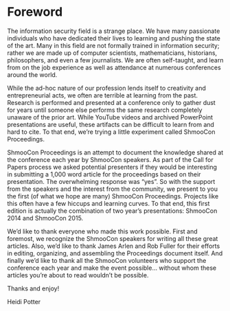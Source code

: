 # Foreword

The information security field is a strange place. We have many passionate individuals who have dedicated their lives to learning and pushing the state of the art. Many in this field are not formally trained in information security; rather we are made up of computer scientists, mathematicians, historians, philosophers, and even a few journalists. We are often self-taught, and learn from on the job experience as well as attendance at numerous conferences around the world.

While the ad-hoc nature of our profession lends itself to creativity and entrepreneurial acts, we often are terrible at learning from the past. Research is performed and presented at a conference only to gather dust for years until someone else performs the same research completely unaware of the prior art. While YouTube videos and archived PowerPoint presentations are useful, these artifacts can be difficult to learn from and hard to cite. To that end, we’re trying a little experiment called ShmooCon Proceedings.

ShmooCon Proceedings is an attempt to document the knowledge shared at the conference each year by ShmooCon speakers. As part of the Call for Papers process we asked potential presenters if they would be interesting in submitting a 1,000 word article for the proceedings based on their presentation. The overwhelming response was “yes”. So with the support from the speakers and the interest from the community, we present to you the first (of what we hope are many) ShmooCon Proceedings.  Projects like this often have a few hiccups and learning curves.  To that end, this first edition is actually the combination of two year’s presentations: ShmooCon 2014 and ShmooCon 2015.

We’d like to thank everyone who made this work possible. First and foremost, we recognize the ShmooCon speakers for writing all these great articles. Also, we’d like to thank James Arlen and Rob Fuller for their efforts in editing, organizing, and assembling the Proceedings document itself. And finally we’d like to thank all the ShmooCon volunteers who support the conference each year and make the event possible… without whom these articles you’re about to read wouldn’t be possible.

Thanks and enjoy!

Heidi Potter
